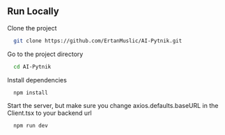 ## Run Locally

Clone the project

```bash
  git clone https://github.com/ErtanMuslic/AI-Pytnik.git
```

Go to the project directory

```bash
  cd AI-Pytnik
```

Install dependencies

```bash
  npm install
```

Start the server, but make sure you change axios.defaults.baseURL in the Client.tsx to your backend url

```bash
  npm run dev
```
